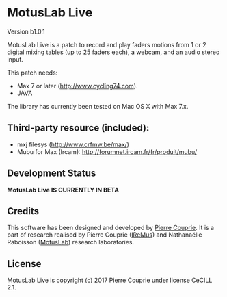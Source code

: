 # MotusLab Live
Version b1.0.1

MotusLab Live is a patch to record and play faders motions from 1 or 2 digital mixing tables (up to 25 faders each), a webcam, and an audio stereo input.

This patch needs:

- Max 7 or later (http://www.cycling74.com).
- JAVA

The library has currently been tested on Mac OS X with Max 7.x. 

## Third-party resource (included):

- mxj filesys (http://www.crfmw.be/max/)
- Mubu for Max (Ircam): http://forumnet.ircam.fr/fr/produit/mubu/

## Development Status

**MotusLab Live IS CURRENTLY IN BETA**

## Credits

This software has been designed and developed by [Pierre Couprie](http://www.pierrecouprie.fr). It is a part of research realised by Pierre Couprie ([IReMus](http://www.iremus.cnrs.fr)) and Nathanaëlle Raboisson ([MotusLab](http://motus.fr/recherche/)) research laboratories.

## License

MotusLab Live is copyright (c) 2017 Pierre Couprie under license CeCILL 2.1.